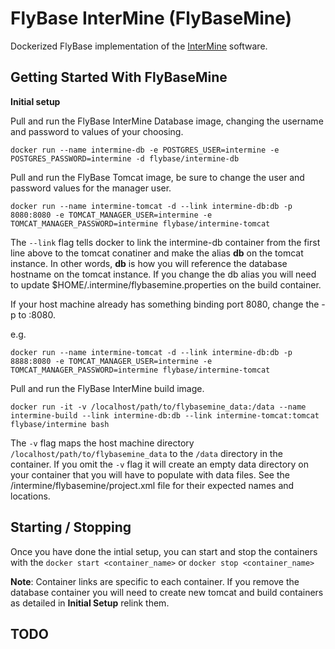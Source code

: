 FlyBase InterMine (FlyBaseMine)
===================================

Dockerized FlyBase implementation of the [InterMine](http://intermine.org) software.

Getting Started With FlyBaseMine
-------------------------------

**Initial setup**

Pull and run the FlyBase InterMine Database image, changing the username and password
to values of your choosing.

```
docker run --name intermine-db -e POSTGRES_USER=intermine -e POSTGRES_PASSWORD=intermine -d flybase/intermine-db
```

Pull and run the FlyBase Tomcat image, be sure to change the user and password values for the manager user.

```
docker run --name intermine-tomcat -d --link intermine-db:db -p 8080:8080 -e TOMCAT_MANAGER_USER=intermine -e TOMCAT_MANAGER_PASSWORD=intermine flybase/intermine-tomcat
```

The ```--link``` flag tells docker to link the intermine-db container from the first line above to the tomcat conatiner and 
make the alias **db** on the tomcat instance.  In other words, **db** is how you will reference the database hostname
on the tomcat instance.  If you change the db alias you will need to update $HOME/.intermine/flybasemine.properties
on the build container.

If your host machine already has something binding port 8080, change the -p to <newport>:8080.

e.g.
```
docker run --name intermine-tomcat -d --link intermine-db:db -p 8888:8080 -e TOMCAT_MANAGER_USER=intermine -e TOMCAT_MANAGER_PASSWORD=intermine flybase/intermine-tomcat
```

Pull and run the FlyBase InterMine build image.

```
docker run -it -v /localhost/path/to/flybasemine_data:/data --name intermine-build --link intermine-db:db --link intermine-tomcat:tomcat flybase/intermine bash
```

The ```-v``` flag maps the host machine directory ```/localhost/path/to/flybasemine_data``` to the ```/data``` directory in the container.
If you omit the ```-v``` flag it will create an empty data directory on your container that you will have to populate with data files.  See
the /intermine/flybasemine/project.xml file for their expected names and locations.

Starting / Stopping
------------------------

Once you have done the intial setup, you can start and stop the containers with the 
```docker start <container_name>```
or
```docker stop <container_name>```

**Note**: Container links are specific to each container.  If you remove the database container you will need to create new tomcat and build containers as detailed in **Initial Setup** relink them.

TODO
-------------

